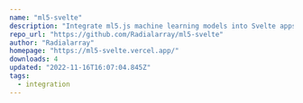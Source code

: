 ```yaml
---
name: "ml5-svelte"
description: "Integrate ml5.js machine learning models into Svelte apps."
repo_url: "https://github.com/Radialarray/ml5-svelte"
author: "Radialarray"
homepage: "https://ml5-svelte.vercel.app/"
downloads: 4
updated: "2022-11-16T16:07:04.845Z"
tags: 
  - integration
---
```


